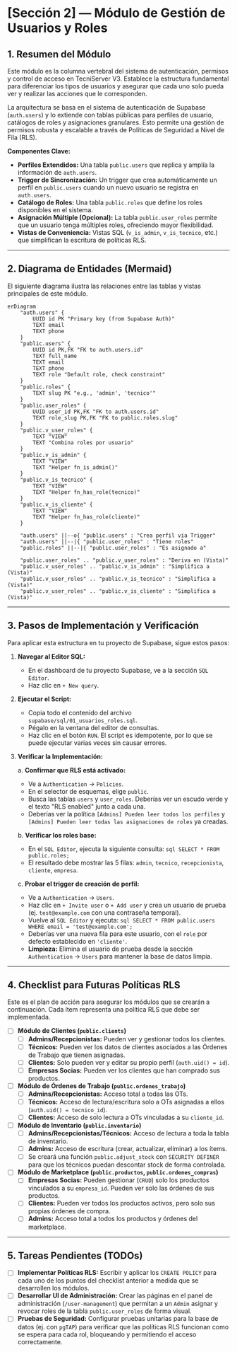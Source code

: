 # [Sección 2] — Módulo de Gestión de Usuarios y Roles

## 1. Resumen del Módulo

Este módulo es la columna vertebral del sistema de autenticación, permisos y control de acceso en TecniServer V3. Establece la estructura fundamental para diferenciar los tipos de usuarios y asegurar que cada uno solo pueda ver y realizar las acciones que le corresponden.

La arquitectura se basa en el sistema de autenticación de Supabase (`auth.users`) y lo extiende con tablas públicas para perfiles de usuario, catálogos de roles y asignaciones granulares. Esto permite una gestión de permisos robusta y escalable a través de Políticas de Seguridad a Nivel de Fila (RLS).

**Componentes Clave:**
- **Perfiles Extendidos:** Una tabla `public.users` que replica y amplía la información de `auth.users`.
- **Trigger de Sincronización:** Un trigger que crea automáticamente un perfil en `public.users` cuando un nuevo usuario se registra en `auth.users`.
- **Catálogo de Roles:** Una tabla `public.roles` que define los roles disponibles en el sistema.
- **Asignación Múltiple (Opcional):** La tabla `public.user_roles` permite que un usuario tenga múltiples roles, ofreciendo mayor flexibilidad.
- **Vistas de Conveniencia:** Vistas SQL (`v_is_admin`, `v_is_tecnico`, etc.) que simplifican la escritura de políticas RLS.

---

## 2. Diagrama de Entidades (Mermaid)

El siguiente diagrama ilustra las relaciones entre las tablas y vistas principales de este módulo.

```mermaid
erDiagram
    "auth.users" {
        UUID id PK "Primary key (from Supabase Auth)"
        TEXT email
        TEXT phone
    }
    "public.users" {
        UUID id PK,FK "FK to auth.users.id"
        TEXT full_name
        TEXT email
        TEXT phone
        TEXT role "Default role, check constraint"
    }
    "public.roles" {
        TEXT slug PK "e.g., 'admin', 'tecnico'"
    }
    "public.user_roles" {
        UUID user_id PK,FK "FK to auth.users.id"
        TEXT role_slug PK,FK "FK to public.roles.slug"
    }
    "public.v_user_roles" {
        TEXT "VIEW"
        TEXT "Combina roles por usuario"
    }
    "public.v_is_admin" {
        TEXT "VIEW"
        TEXT "Helper fn_is_admin()"
    }
    "public.v_is_tecnico" {
        TEXT "VIEW"
        TEXT "Helper fn_has_role(tecnico)"
    }
    "public.v_is_cliente" {
        TEXT "VIEW"
        TEXT "Helper fn_has_role(cliente)"
    }

    "auth.users" ||--o{ "public.users" : "Crea perfil via Trigger"
    "auth.users" ||--|{ "public.user_roles" : "Tiene roles"
    "public.roles" ||--|{ "public.user_roles" : "Es asignado a"

    "public.user_roles" .. "public.v_user_roles" : "Deriva en (Vista)"
    "public.v_user_roles" .. "public.v_is_admin" : "Simplifica a (Vista)"
    "public.v_user_roles" .. "public.v_is_tecnico" : "Simplifica a (Vista)"
    "public.v_user_roles" .. "public.v_is_cliente" : "Simplifica a (Vista)"

```

---

## 3. Pasos de Implementación y Verificación

Para aplicar esta estructura en tu proyecto de Supabase, sigue estos pasos:

1.  **Navegar al Editor SQL:**
    -   En el dashboard de tu proyecto Supabase, ve a la sección `SQL Editor`.
    -   Haz clic en `+ New query`.

2.  **Ejecutar el Script:**
    -   Copia todo el contenido del archivo `supabase/sql/01_usuarios_roles.sql`.
    -   Pégalo en la ventana del editor de consultas.
    -   Haz clic en el botón `RUN`. El script es idempotente, por lo que se puede ejecutar varias veces sin causar errores.

3.  **Verificar la Implementación:**

    a. **Confirmar que RLS está activado:**
       -   Ve a `Authentication` -> `Policies`.
       -   En el selector de esquemas, elige `public`.
       -   Busca las tablas `users` y `user_roles`. Deberías ver un escudo verde y el texto "RLS enabled" junto a cada una.
       -   Deberías ver la política `[Admins] Pueden leer todos los perfiles` y `[Admins] Pueden leer todas las asignaciones de roles` ya creadas.

    b. **Verificar los roles base:**
       -   En el `SQL Editor`, ejecuta la siguiente consulta:
         ```sql
         SELECT * FROM public.roles;
         ```
       -   El resultado debe mostrar las 5 filas: `admin`, `tecnico`, `recepcionista`, `cliente`, `empresa`.

    c. **Probar el trigger de creación de perfil:**
       -   Ve a `Authentication` -> `Users`.
       -   Haz clic en `+ Invite user` o `+ Add user` y crea un usuario de prueba (ej. `test@example.com` con una contraseña temporal).
       -   Vuelve al `SQL Editor` y ejecuta:
         ```sql
         SELECT * FROM public.users WHERE email = 'test@example.com';
         ```
       -   Deberías ver una nueva fila para este usuario, con el `role` por defecto establecido en `'cliente'`.
       -   **Limpieza:** Elimina el usuario de prueba desde la sección `Authentication` -> `Users` para mantener la base de datos limpia.

---

## 4. Checklist para Futuras Políticas RLS

Este es el plan de acción para asegurar los módulos que se crearán a continuación. Cada ítem representa una política RLS que debe ser implementada.

-   [ ] **Módulo de Clientes (`public.clients`)**
    -   [ ] **Admins/Recepcionistas:** Pueden ver y gestionar todos los clientes.
    -   [ ] **Técnicos:** Pueden ver los datos de clientes asociados a las Órdenes de Trabajo que tienen asignadas.
    -   [ ] **Clientes:** Solo pueden ver y editar su propio perfil (`auth.uid() = id`).
    -   [ ] **Empresas Socias:** Pueden ver los clientes que han comprado sus productos.

-   [ ] **Módulo de Órdenes de Trabajo (`public.ordenes_trabajo`)**
    -   [ ] **Admins/Recepcionistas:** Acceso total a todas las OTs.
    -   [ ] **Técnicos:** Acceso de lectura/escritura solo a OTs asignadas a ellos (`auth.uid() = tecnico_id`).
    -   [ ] **Clientes:** Acceso de solo lectura a OTs vinculadas a su `cliente_id`.

-   [ ] **Módulo de Inventario (`public.inventario`)**
    -   [ ] **Admins/Recepcionistas/Técnicos:** Acceso de lectura a toda la tabla de inventario.
    -   [ ] **Admins:** Acceso de escritura (crear, actualizar, eliminar) a los ítems.
    -   [ ] Se creará una función `public.adjust_stock` con `SECURITY DEFINER` para que los técnicos puedan descontar stock de forma controlada.

-   [ ] **Módulo de Marketplace (`public.productos`, `public.ordenes_compras`)**
    -   [ ] **Empresas Socias:** Pueden gestionar (`CRUD`) solo los productos vinculados a su `empresa_id`. Pueden ver solo las órdenes de sus productos.
    -   [ ] **Clientes:** Pueden ver todos los productos activos, pero solo sus propias órdenes de compra.
    -   [ ] **Admins:** Acceso total a todos los productos y órdenes del marketplace.

---

## 5. Tareas Pendientes (TODOs)

-   [ ] **Implementar Políticas RLS:** Escribir y aplicar los `CREATE POLICY` para cada uno de los puntos del checklist anterior a medida que se desarrollen los módulos.
-   [ ] **Desarrollar UI de Administración:** Crear las páginas en el panel de administración (`/user-management`) que permitan a un `Admin` asignar y revocar roles de la tabla `public.user_roles` de forma visual.
-   [ ] **Pruebas de Seguridad:** Configurar pruebas unitarias para la base de datos (ej. con `pgTAP`) para verificar que las políticas RLS funcionan como se espera para cada rol, bloqueando y permitiendo el acceso correctamente.
